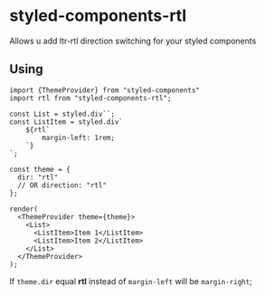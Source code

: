 # styled-components-rtl
Allows u add ltr-rtl direction switching for your styled components

## Using
```
import {ThemeProvider} from "styled-components"
import rtl from "styled-components-rtl";

const List = styled.div``;
const ListItem = styled.div`
    ${rtl`
        margin-left: 1rem;
    `}
`;

const theme = {
  dir: "rtl"
  // OR direction: "rtl"
};

render(
  <ThemeProvider theme={theme}>
    <List>
      <ListItem>Item 1</ListItem>
      <ListItem>Item 2</ListItem>
    </List>
  </ThemeProvider>
);
```

If `theme.dir` equal **rtl** instead of `margin-left` will be `margin-right`;
